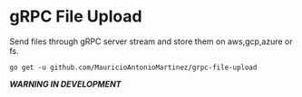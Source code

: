 
# gRPC File Upload

Send files through gRPC server stream and store them on aws,gcp,azure or fs.

`go get -u github.com/MauricioAntonioMartinez/grpc-file-upload`

***WARNING IN DEVELOPMENT***
